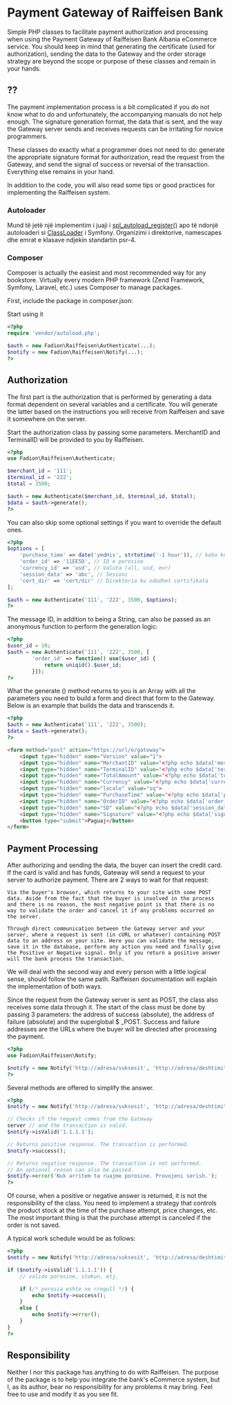# Payment Gateway of Raiffeisen Bank

Simple PHP classes to facilitate payment authorization and processing when using the Payment Gateway of Raiffeisen Bank Albania eCommerce service. You should keep in mind that generating the certificate (used for authorization), sending the data to the Gateway and the order storage strategy are beyond the scope or purpose of these classes and remain in your hands.

## ??

The payment implementation process is a bit complicated if you do not know what to do and unfortunately, the accompanying manuals do not help enough. The signature generation format, the data that is sent, and the way the Gateway server sends and receives requests can be irritating for novice programmers.

These classes do exactly what a programmer does not need to do: generate the appropriate signature format for authorization, read the request from the Gateway, and send the signal of success or reversal of the transaction. Everything else remains in your hand.

In addition to the code, you will also read some tips or good practices for implementing the Raiffeisen system.

### Autoloader

Mund të jetë një implementim i juaji i [spl_autoload_register()](http://www.php.net/manual/en/function.spl-autoload-register.php) apo të ndonjë autoloaderi si [ClassLoader](https://github.com/symfony/ClassLoader) i Symfony. Organizimi i direktorive, namescapes dhe emrat e klasave ndjekin standartin psr-4.

### Composer

Composer is actually the easiest and most recommended way for any bookstore. Virtually every modern PHP framework (Zend Framework, Symfony, Laravel, etc.) uses Composer to manage packages.

First, include the package in composer.json:

Start using it

```php
<?php
require 'vendor/autoload.php';

$auth = new Fadion\Raiffeisen\Authenticate(...);
$notify = new Fadion\Raiffeisen\Notify(...);
?>
```

## Authorization

The first part is the authorization that is performed by generating a data format dependent on several variables and a certificate. You will generate the latter based on the instructions you will receive from Raiffeisen and save it somewhere on the server.

Start the authorization class by passing some parameters. MerchantID and TerminalID will be provided to you by Raiffeisen.

```php
<?php
use Fadion\Raiffeisen\Authenticate;

$merchant_id = '111';
$terminal_id = '222';
$total = 3500;

$auth = new Authenticate($merchant_id, $terminal_id, $total);
$data = $auth->generate();
?>
```

You can also skip some optional settings if you want to override the default ones.

```php
<?php
$options = [
	'purchase_time' => date('ymdHis', strtotime('-1 hour')), // koha kur eshte kryer porosia
	'order_id' => '11EE5D', // ID e porosise
	'currency_id' => 'usd', // Valuta (all, usd, eur)
	'session_data' => 'abc', // Sesioni
	'cert_dir' => 'cert/dir' // Direktoria ku ndodhet certifikata
];

$auth = new Authenticate('111', '222', 3500, $options);
?>
```

The message ID, in addition to being a String, can also be passed as an anonymous function to perform the generation logic:

```php
<?php
$user_id = 10;
$auth = new Authenticate('111', '222', 3500, [
		'order_id' => function() use($user_id) {
			return uniqid().$user_id;
		}]);
?>
```

What the generate () method returns to you is an Array with all the parameters you need to build a form and direct that form to the Gateway. Below is an example that builds the data and transcends it.

```php
<?php
$auth = new Authenticate('111', '222', 3500);
$data = $auth->generate();
?>
```

```html
<form method="post" action="https://url/e/gateway">
	<input type="hidden" name="Version" value="1">
	<input type="hidden" name="MerchantID" value="<?php echo $data['merchant_id']; ?>">
	<input type="hidden" name="TerminalID" value="<?php echo $data['terminal_id']; ?>">
	<input type="hidden" name="TotalAmount" value="<?php echo $data['total']; ?>">
	<input type="hidden" name="Currency" value="<?php echo $data['currency_id']; ?>">
	<input type="hidden" name="locale" value="sq">
	<input type="hidden" name="PurchaseTime" value="<?php echo $data['purchase_time']; ?>">
	<input type="hidden" name="OrderID" value="<?php echo $data['order_id']; ?>">
	<input type="hidden" name="SD" value="<?php echo $data['session_data']; ?>">
	<input type="hidden" name="Signature" value="<?php echo $data['signature']; ?>">
	<button type="submit">Paguaj</button>
</form>
```

## Payment Processing

After authorizing and sending the data, the buyer can insert the credit card. If the card is valid and has funds, Gateway will send a request to your server to authorize payment. There are 2 ways to wait for that request:

    Via the buyer's browser, which returns to your site with some POST data. Aside from the fact that the buyer is involved in the process and there is no reason, the most negative point is that there is no way to validate the order and cancel it if any problems occurred on the server.

    Through direct communication between the Gateway server and your server, where a request is sent (in cURL or whatever) containing POST data to an address on your site. Here you can validate the message, save it in the database, perform any action you need and finally give the Positive or Negative signal. Only if you return a positive answer will the bank process the transaction.

We will deal with the second way and every person with a little logical sense, should follow the same path. Raiffeisen documentation will explain the implementation of both ways.

Since the request from the Gateway server is sent as POST, the class also receives some data through it. The start of the class must be done by passing 3 parameters: the address of success (absolute), the address of failure (absolute) and the superglobal $ _POST. Success and failure addresses are the URLs where the buyer will be directed after processing the payment.

```php
<?php
use Fadion\Raiffeisen\Notify;

$notify = new Notify('http://adresa/suksesit', 'http://adresa/deshtimit', $_POST);
?>
```

Several methods are offered to simplify the answer.

```php
<?php
$notify = new Notify('http://adresa/suksesit', 'http://adresa/deshtimit', $_POST);

// Checks if the request comes from the Gateway 
server // and the transaction is valid.
$notify->isValid('1.1.1.1');

// Returns positive response. The transaction is performed. 
$notify->success();

// Returns negative response. The transaction is not performed. 
// An optional reason can also be passed. 
$notify->error('Nuk arritem ta ruajme porosine. Provojeni serish.');
?>
```

Of course, when a positive or negative answer is returned, it is not the responsibility of the class. You need to implement a strategy that controls the product stock at the time of the purchase attempt, price changes, etc. The most important thing is that the purchase attempt is canceled if the order is not saved.

A typical work schedule would be as follows:

```php
<?php
$notify = new Notify('http://adresa/suksesit', 'http://adresa/deshtimit', $_POST);

if ($notify->isValid('1.1.1.1')) {
	// valido porosine, stokun, etj.

	if (/* porosia eshte ne rregull */) {
		echo $notify->success();
	}
	else {
		echo $notify->error();
	}
}
?>
```

## Responsibility

Neither I nor this package has anything to do with Raiffeisen. The purpose of the package is to help you integrate the bank's eCommerce system, but I, as its author, bear no responsibility for any problems it may bring. Feel free to use and modify it as you see fit.
